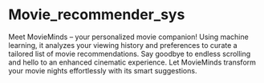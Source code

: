 # Movie_recommender_sys
Meet MovieMinds – your personalized movie companion! Using machine learning, it analyzes your viewing history and preferences to curate a tailored list of movie recommendations. Say goodbye to endless scrolling and hello to an enhanced cinematic experience. Let MovieMinds transform your movie nights effortlessly with its smart suggestions.
